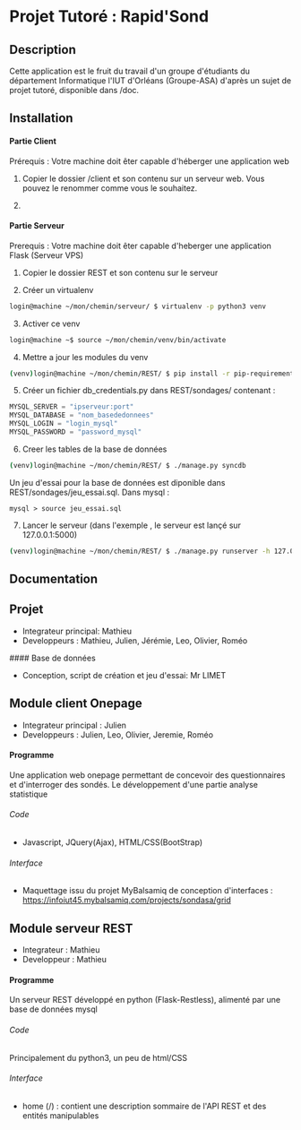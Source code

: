 # Projet Tutoré : Rapid'Sond

## Description

Cette application est le fruit du travail d'un groupe d'étudiants du département Informatique l'IUT d'Orléans (Groupe-ASA) d'après un sujet de projet tutoré, disponible dans /doc.



## Installation

#### Partie Client

Prérequis : Votre machine doit êter capable d'héberger une application web

1. Copier le dossier /client et son contenu sur un serveur web. Vous pouvez le renommer comme vous le souhaitez.

2.

#### Partie Serveur

Prerequis : Votre machine doit êter capable d'heberger une application Flask (Serveur VPS)

1. Copier le dossier REST et son contenu sur le serveur

2. Créer un virtualenv
``` bash
login@machine ~/mon/chemin/serveur/ $ virtualenv -p python3 venv
```

3. Activer ce venv

``` bash
login@machine ~$ source ~/mon/chemin/venv/bin/activate
```


4. Mettre a jour les modules du venv

``` bash
(venv)login@machine ~/mon/chemin/REST/ $ pip install -r pip-requirements.txt
```

5. Créer un fichier db_credentials.py dans REST/sondages/ contenant :

``` python
MYSQL_SERVER = "ipserveur:port"
MYSQL_DATABASE = "nom_basededonnees"
MYSQL_LOGIN = "login_mysql"
MYSQL_PASSWORD = "password_mysql"
```

6. Creer les tables de la base de données

``` bash
(venv)login@machine ~/mon/chemin/REST/ $ ./manage.py syncdb
```

Un jeu d'essai pour la base de données est diponible dans REST/sondages/jeu_essai.sql.
Dans mysql :


``` mysql
mysql > source jeu_essai.sql
```



7. Lancer le serveur (dans l'exemple , le serveur est lançé sur 127.0.0.1:5000)

``` bash
(venv)login@machine ~/mon/chemin/REST/ $ ./manage.py runserver -h 127.0.0.1 -p 5000
```

## Documentation


## Projet

- Integrateur principal: Mathieu
- Developpeurs : Mathieu, Julien, Jérémie, Leo, Olivier, Roméo



#### Base de données
- Conception, script de création et jeu d'essai: Mr LIMET



## Module client Onepage

- Integrateur principal : Julien
- Developpeurs : Julien, Leo, Olivier, Jeremie, Roméo

#### Programme

Une application web onepage permettant de concevoir des questionnaires et d'interroger des sondés.
Le développement d'une partie analyse statistique

###### Code

- Javascript, JQuery(Ajax), HTML/CSS(BootStrap)

###### Interface

- Maquettage issu du projet MyBalsamiq de conception d'interfaces : https://infoiut45.mybalsamiq.com/projects/sondasa/grid



## Module serveur REST

- Integrateur : Mathieu
- Developpeur : Mathieu

#### Programme

Un serveur REST développé en python (Flask-Restless), alimenté par une base de données mysql

###### Code

Principalement du python3, un peu de html/CSS

###### Interface

- home (/) : contient une description sommaire de l'API REST et des entités manipulables

